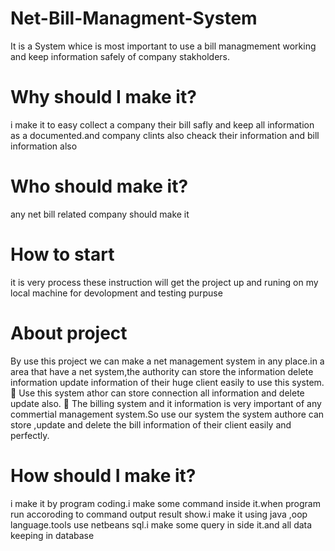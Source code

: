 # Net-Bill-Managment-System
It is a System whice is most important to use a bill managmement working and keep information safely of company stakholders.
# Why should I make it?
i make it  to easy collect a company their bill safly and keep all information as a documented.and company clints also cheack their information and bill information also
# Who should make it?
any net bill related company should make it
# How to start
it is very process these instruction will get the project up and runing on my local machine for devolopment and testing purpuse
# About project
 By use this project we can make a net management  system in any place.in a area that have a net system,the authority can store the information delete information update information of their huge client easily to use this system.  Use this system athor can store connection all information and delete update also.  The billing system and it information is very important of any commertial management system.So use our system the system authore can store ,update and delete the bill information of their client easily and perfectly. 
# How should I make it?
i make it by program coding.i make some command inside it.when program run accoroding to command output result show.i make it using java ,oop language.tools use netbeans sql.i make some query in side it.and all data keeping in database
